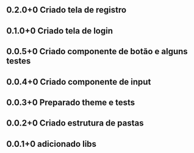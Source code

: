 ## 0.2.0+0 Criado tela de registro
## 0.1.0+0 Criado tela de login
## 0.0.5+0 Criado componente de botão e alguns testes
## 0.0.4+0 Criado componente de input
## 0.0.3+0 Preparado theme e tests
## 0.0.2+0 Criado estrutura de pastas
## 0.0.1+0 adicionado libs
